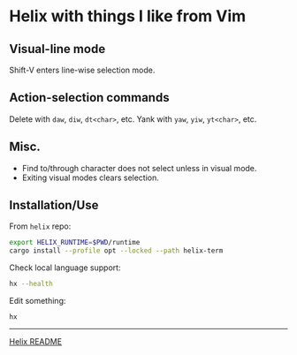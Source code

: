 # Helix with things I like from Vim

## Visual-line mode

Shift-V enters line-wise selection mode.

## Action-selection commands

Delete with `daw`, `diw`, `dt<char>`, etc. Yank with `yaw`, `yiw`, `yt<char>`,
etc.

## Misc.

* Find to/through character does not select unless in visual mode.
* Exiting visual modes clears selection.

## Installation/Use

From `helix` repo:
```sh
export HELIX_RUNTIME=$PWD/runtime
cargo install --profile opt --locked --path helix-term
```

Check local language support:
```sh
hx --health
```

Edit something:
```
hx
```

---

[Helix README](https://github.com/helix-editor/helix/blob/master/README.md)
